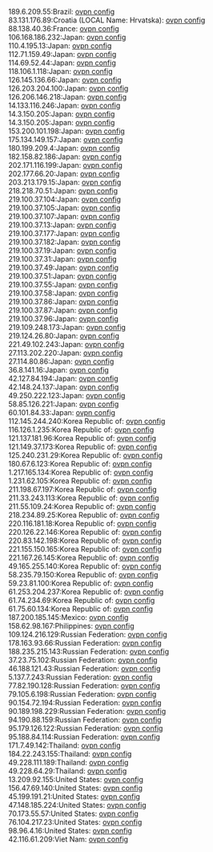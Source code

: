 189.6.209.55:Brazil: [ovpn config](vpn/189_6_209_55.ovpn)  
83.131.176.89:Croatia (LOCAL Name: Hrvatska): [ovpn config](vpn/83_131_176_89.ovpn)  
88.138.40.36:France: [ovpn config](vpn/88_138_40_36.ovpn)  
106.168.186.232:Japan: [ovpn config](vpn/106_168_186_232.ovpn)  
110.4.195.13:Japan: [ovpn config](vpn/110_4_195_13.ovpn)  
112.71.159.49:Japan: [ovpn config](vpn/112_71_159_49.ovpn)  
114.69.52.44:Japan: [ovpn config](vpn/114_69_52_44.ovpn)  
118.106.1.118:Japan: [ovpn config](vpn/118_106_1_118.ovpn)  
126.145.136.66:Japan: [ovpn config](vpn/126_145_136_66.ovpn)  
126.203.204.100:Japan: [ovpn config](vpn/126_203_204_100.ovpn)  
126.206.146.218:Japan: [ovpn config](vpn/126_206_146_218.ovpn)  
14.133.116.246:Japan: [ovpn config](vpn/14_133_116_246.ovpn)  
14.3.150.205:Japan: [ovpn config](vpn/14_3_150_205.ovpn)  
14.3.150.205:Japan: [ovpn config](vpn/14_3_150_205.ovpn)  
153.200.101.198:Japan: [ovpn config](vpn/153_200_101_198.ovpn)  
175.134.149.157:Japan: [ovpn config](vpn/175_134_149_157.ovpn)  
180.199.209.4:Japan: [ovpn config](vpn/180_199_209_4.ovpn)  
182.158.82.186:Japan: [ovpn config](vpn/182_158_82_186.ovpn)  
202.171.116.199:Japan: [ovpn config](vpn/202_171_116_199.ovpn)  
202.177.66.20:Japan: [ovpn config](vpn/202_177_66_20.ovpn)  
203.213.179.15:Japan: [ovpn config](vpn/203_213_179_15.ovpn)  
218.218.70.51:Japan: [ovpn config](vpn/218_218_70_51.ovpn)  
219.100.37.104:Japan: [ovpn config](vpn/219_100_37_104.ovpn)  
219.100.37.105:Japan: [ovpn config](vpn/219_100_37_105.ovpn)  
219.100.37.107:Japan: [ovpn config](vpn/219_100_37_107.ovpn)  
219.100.37.13:Japan: [ovpn config](vpn/219_100_37_13.ovpn)  
219.100.37.177:Japan: [ovpn config](vpn/219_100_37_177.ovpn)  
219.100.37.182:Japan: [ovpn config](vpn/219_100_37_182.ovpn)  
219.100.37.19:Japan: [ovpn config](vpn/219_100_37_19.ovpn)  
219.100.37.31:Japan: [ovpn config](vpn/219_100_37_31.ovpn)  
219.100.37.49:Japan: [ovpn config](vpn/219_100_37_49.ovpn)  
219.100.37.51:Japan: [ovpn config](vpn/219_100_37_51.ovpn)  
219.100.37.55:Japan: [ovpn config](vpn/219_100_37_55.ovpn)  
219.100.37.58:Japan: [ovpn config](vpn/219_100_37_58.ovpn)  
219.100.37.86:Japan: [ovpn config](vpn/219_100_37_86.ovpn)  
219.100.37.87:Japan: [ovpn config](vpn/219_100_37_87.ovpn)  
219.100.37.96:Japan: [ovpn config](vpn/219_100_37_96.ovpn)  
219.109.248.173:Japan: [ovpn config](vpn/219_109_248_173.ovpn)  
219.124.26.80:Japan: [ovpn config](vpn/219_124_26_80.ovpn)  
221.49.102.243:Japan: [ovpn config](vpn/221_49_102_243.ovpn)  
27.113.202.220:Japan: [ovpn config](vpn/27_113_202_220.ovpn)  
27.114.80.86:Japan: [ovpn config](vpn/27_114_80_86.ovpn)  
36.8.141.16:Japan: [ovpn config](vpn/36_8_141_16.ovpn)  
42.127.84.194:Japan: [ovpn config](vpn/42_127_84_194.ovpn)  
42.148.24.137:Japan: [ovpn config](vpn/42_148_24_137.ovpn)  
49.250.222.123:Japan: [ovpn config](vpn/49_250_222_123.ovpn)  
58.85.126.221:Japan: [ovpn config](vpn/58_85_126_221.ovpn)  
60.101.84.33:Japan: [ovpn config](vpn/60_101_84_33.ovpn)  
112.145.244.240:Korea Republic of: [ovpn config](vpn/112_145_244_240.ovpn)  
116.126.1.235:Korea Republic of: [ovpn config](vpn/116_126_1_235.ovpn)  
121.137.181.96:Korea Republic of: [ovpn config](vpn/121_137_181_96.ovpn)  
121.149.37.173:Korea Republic of: [ovpn config](vpn/121_149_37_173.ovpn)  
125.240.231.29:Korea Republic of: [ovpn config](vpn/125_240_231_29.ovpn)  
180.67.6.123:Korea Republic of: [ovpn config](vpn/180_67_6_123.ovpn)  
1.217.165.134:Korea Republic of: [ovpn config](vpn/1_217_165_134.ovpn)  
1.231.62.105:Korea Republic of: [ovpn config](vpn/1_231_62_105.ovpn)  
211.198.67.197:Korea Republic of: [ovpn config](vpn/211_198_67_197.ovpn)  
211.33.243.113:Korea Republic of: [ovpn config](vpn/211_33_243_113.ovpn)  
211.55.109.24:Korea Republic of: [ovpn config](vpn/211_55_109_24.ovpn)  
218.234.89.25:Korea Republic of: [ovpn config](vpn/218_234_89_25.ovpn)  
220.116.181.18:Korea Republic of: [ovpn config](vpn/220_116_181_18.ovpn)  
220.126.22.146:Korea Republic of: [ovpn config](vpn/220_126_22_146.ovpn)  
220.83.142.198:Korea Republic of: [ovpn config](vpn/220_83_142_198.ovpn)  
221.155.150.165:Korea Republic of: [ovpn config](vpn/221_155_150_165.ovpn)  
221.167.26.145:Korea Republic of: [ovpn config](vpn/221_167_26_145.ovpn)  
49.165.255.140:Korea Republic of: [ovpn config](vpn/49_165_255_140.ovpn)  
58.235.79.150:Korea Republic of: [ovpn config](vpn/58_235_79_150.ovpn)  
59.23.81.100:Korea Republic of: [ovpn config](vpn/59_23_81_100.ovpn)  
61.253.204.237:Korea Republic of: [ovpn config](vpn/61_253_204_237.ovpn)  
61.74.234.69:Korea Republic of: [ovpn config](vpn/61_74_234_69.ovpn)  
61.75.60.134:Korea Republic of: [ovpn config](vpn/61_75_60_134.ovpn)  
187.200.185.145:Mexico: [ovpn config](vpn/187_200_185_145.ovpn)  
158.62.98.167:Philippines: [ovpn config](vpn/158_62_98_167.ovpn)  
109.124.216.129:Russian Federation: [ovpn config](vpn/109_124_216_129.ovpn)  
178.163.93.66:Russian Federation: [ovpn config](vpn/178_163_93_66.ovpn)  
188.235.215.143:Russian Federation: [ovpn config](vpn/188_235_215_143.ovpn)  
37.23.75.102:Russian Federation: [ovpn config](vpn/37_23_75_102.ovpn)  
46.188.121.43:Russian Federation: [ovpn config](vpn/46_188_121_43.ovpn)  
5.137.7.243:Russian Federation: [ovpn config](vpn/5_137_7_243.ovpn)  
77.82.190.128:Russian Federation: [ovpn config](vpn/77_82_190_128.ovpn)  
79.105.6.198:Russian Federation: [ovpn config](vpn/79_105_6_198.ovpn)  
90.154.72.194:Russian Federation: [ovpn config](vpn/90_154_72_194.ovpn)  
90.189.198.229:Russian Federation: [ovpn config](vpn/90_189_198_229.ovpn)  
94.190.88.159:Russian Federation: [ovpn config](vpn/94_190_88_159.ovpn)  
95.179.126.122:Russian Federation: [ovpn config](vpn/95_179_126_122.ovpn)  
95.188.84.114:Russian Federation: [ovpn config](vpn/95_188_84_114.ovpn)  
171.7.49.142:Thailand: [ovpn config](vpn/171_7_49_142.ovpn)  
184.22.243.155:Thailand: [ovpn config](vpn/184_22_243_155.ovpn)  
49.228.111.189:Thailand: [ovpn config](vpn/49_228_111_189.ovpn)  
49.228.64.29:Thailand: [ovpn config](vpn/49_228_64_29.ovpn)  
13.209.92.155:United States: [ovpn config](vpn/13_209_92_155.ovpn)  
156.47.69.140:United States: [ovpn config](vpn/156_47_69_140.ovpn)  
45.199.191.21:United States: [ovpn config](vpn/45_199_191_21.ovpn)  
47.148.185.224:United States: [ovpn config](vpn/47_148_185_224.ovpn)  
70.173.55.57:United States: [ovpn config](vpn/70_173_55_57.ovpn)  
76.104.217.23:United States: [ovpn config](vpn/76_104_217_23.ovpn)  
98.96.4.16:United States: [ovpn config](vpn/98_96_4_16.ovpn)  
42.116.61.209:Viet Nam: [ovpn config](vpn/42_116_61_209.ovpn)  
